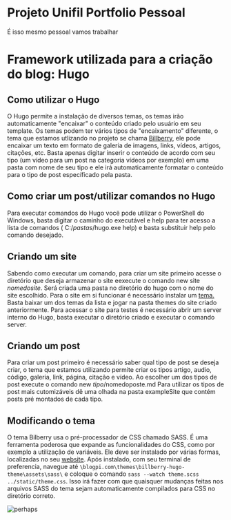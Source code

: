 # Projeto Unifil Portfolio Pessoal

É isso mesmo pessoal vamos trabalhar

# Framework utilizada para a criação do blog: Hugo
## Como utilizar o Hugo
O Hugo permite a instalação de diversos temas, os temas irão automaticamente "encaixar" o conteúdo criado
pelo usuário em seu template. Os temas podem ter vários tipos de "encaixamento" diferente, o tema que estamos
utlizando no projeto se chama [Billberry](https://themes.gohugo.io/bilberry-hugo-theme/), ele pode encaixar um
texto em formato de galeria de imagens, links, vídeos, artigos, citações, etc. Basta apenas digitar inserir o conteúdo de
acordo com seu tipo (um vídeo para um post na categoria vídeos por exemplo) em uma pasta com nome de seu tipo e ele irá
automaticamente formatar o conteúdo para o tipo de post específicado pela pasta.

## Como criar um post/utilizar comandos no Hugo
Para executar comandos do Hugo vocë pode utilizar o PowerShell do Windows, basta digitar o caminho do executável e help para
ter acesso a lista de comandos ( C:/*pastas*/hugo.exe help) e basta substituir help pelo comando desejado.

## Criando um site
Sabendo como executar um comando, para criar um site primeiro acesse o diretório que deseja armazenar o site eexecute o comando 
new site *nomedosite*. Será criada uma pasta no diretório do hugo com o nome do site escolhido. 
Para o site em si funcionar é necessário instalar um [tema.](https://themes.gohugo.io)
Basta baixar um dos temas da lista e jogar na pasta themes do site criado anteriormente.
Para acessar o site para testes é necessário abrir um server interno do Hugo, basta executar o diretório criado e executar
o comando server.

## Criando um post
Para criar um post primeiro é necessário saber qual tipo de post se deseja criar, o tema que estamos utilizando permite criar
os tipos artigo, audio, código, galeria, link, página, citação e vídeo.
Ao escolher um dos tipos de post execute o comando new *tipo*/nomedoposte.md
Para utilizar os tipos de post mais cutomizáveis dê uma olhada na pasta exampleSite que contém posts pré montados de cada tipo. 

## Modificando o tema
O tema Bilberry usa o pré-processador de CSS chamado SASS. É uma ferramenta poderosa 
que expande as funcionalidades do CSS, como por
exemplo a utilização de variáveis. Ele deve ser instalado por várias formas, localizadas no seu [website](https://sass-lang.com/install).
Após instalado, com seu terminal de preferencia, navegue até 
`\blogpi.com\themes\billberry-hugo-theme\assets\sass\` e coloque o comando
 `sass --watch theme.scss ../static/theme.css`. Isso irá fazer com que quaisquer mudanças
  feitas nos arquivos SASS do tema sejam automaticamente compilados para CSS no diretório correto.

![perhaps](https://i.redd.it/dg6qctwlbrt21.jpg)
